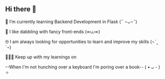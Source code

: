 ## Hi there 👋


🌱 I’m currently learning Backend Development in Flask (˵ ¬ᴗ¬˵)

🎀 I like dabbling with fancy front-ends (≖⩊≖)

🤓 I am always looking for opportunities to learn and improve my skills (¬`‸´¬)

🧑🏻‍💻 Keep up with my learnings on 

--When I'm not hunching over a keyboard I'm poring over a book-- ( • ᴗ - ) ✧



<!--
**i-am-meghana/i-am-meghana** is a ✨ _special_ ✨ repository because its `README.md` (this file) appears on your GitHub profile.

Here are some ideas to get you started:

- 🔭 I’m currently working on ...
- 🌱 I’m currently learning ...
- 👯 I’m looking to collaborate on ...
- 🤔 I’m looking for help with ...
- 💬 Ask me about ...
- 📫 How to reach me: ...
- 😄 Pronouns: ...
- ⚡ Fun fact: ...
-->
